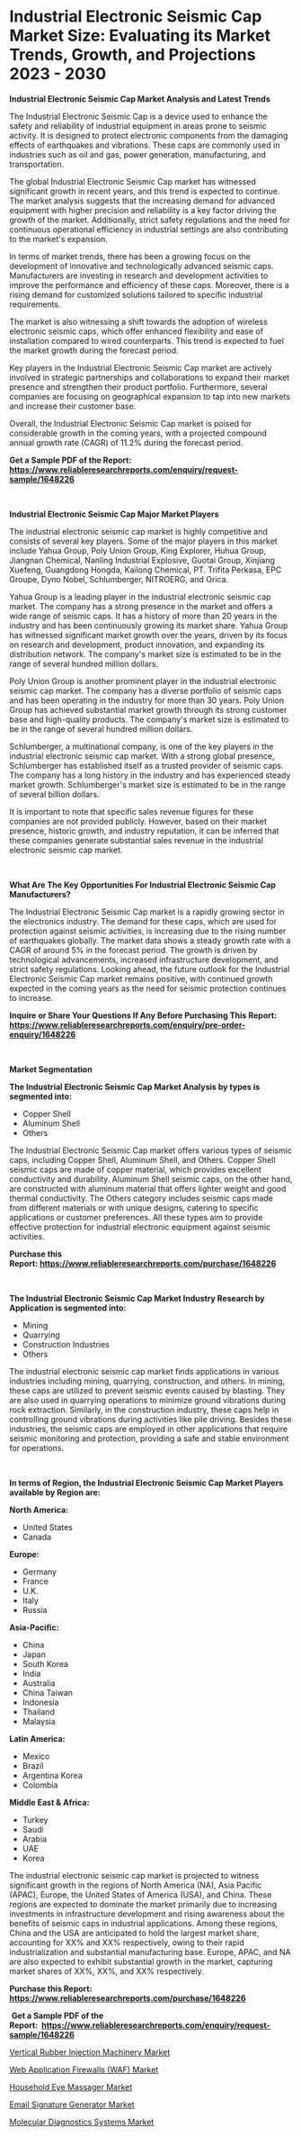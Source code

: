 <p><h1>Industrial Electronic Seismic Cap Market Size: Evaluating its Market Trends, Growth, and Projections 2023 - 2030</h1></p><p><strong>Industrial Electronic Seismic Cap Market Analysis and Latest Trends</strong></p>
<p><p>The Industrial Electronic Seismic Cap is a device used to enhance the safety and reliability of industrial equipment in areas prone to seismic activity. It is designed to protect electronic components from the damaging effects of earthquakes and vibrations. These caps are commonly used in industries such as oil and gas, power generation, manufacturing, and transportation.</p><p>The global Industrial Electronic Seismic Cap market has witnessed significant growth in recent years, and this trend is expected to continue. The market analysis suggests that the increasing demand for advanced equipment with higher precision and reliability is a key factor driving the growth of the market. Additionally, strict safety regulations and the need for continuous operational efficiency in industrial settings are also contributing to the market's expansion.</p><p>In terms of market trends, there has been a growing focus on the development of innovative and technologically advanced seismic caps. Manufacturers are investing in research and development activities to improve the performance and efficiency of these caps. Moreover, there is a rising demand for customized solutions tailored to specific industrial requirements.</p><p>The market is also witnessing a shift towards the adoption of wireless electronic seismic caps, which offer enhanced flexibility and ease of installation compared to wired counterparts. This trend is expected to fuel the market growth during the forecast period.</p><p>Key players in the Industrial Electronic Seismic Cap market are actively involved in strategic partnerships and collaborations to expand their market presence and strengthen their product portfolio. Furthermore, several companies are focusing on geographical expansion to tap into new markets and increase their customer base.</p><p>Overall, the Industrial Electronic Seismic Cap market is poised for considerable growth in the coming years, with a projected compound annual growth rate (CAGR) of 11.2% during the forecast period.</p></p>
<p><strong>Get a Sample PDF of the Report:&nbsp; <a href="https://www.reliableresearchreports.com/enquiry/request-sample/1648226">https://www.reliableresearchreports.com/enquiry/request-sample/1648226</a></strong></p>
<p>&nbsp;</p>
<p><strong>Industrial Electronic Seismic Cap Major Market Players</strong></p>
<p><p>The industrial electronic seismic cap market is highly competitive and consists of several key players. Some of the major players in this market include Yahua Group, Poly Union Group, King Explorer, Huhua Group, Jiangnan Chemical, Nanling Industrial Explosive, Guotai Group, Xinjiang Xuefeng, Guangdong Hongda, Kailong Chemical, PT. Trifita Perkasa, EPC Groupe, Dyno Nobel, Schlumberger, NITROERG, and Orica.</p><p>Yahua Group is a leading player in the industrial electronic seismic cap market. The company has a strong presence in the market and offers a wide range of seismic caps. It has a history of more than 20 years in the industry and has been continuously growing its market share. Yahua Group has witnessed significant market growth over the years, driven by its focus on research and development, product innovation, and expanding its distribution network. The company's market size is estimated to be in the range of several hundred million dollars.</p><p>Poly Union Group is another prominent player in the industrial electronic seismic cap market. The company has a diverse portfolio of seismic caps and has been operating in the industry for more than 30 years. Poly Union Group has achieved substantial market growth through its strong customer base and high-quality products. The company's market size is estimated to be in the range of several hundred million dollars.</p><p>Schlumberger, a multinational company, is one of the key players in the industrial electronic seismic cap market. With a strong global presence, Schlumberger has established itself as a trusted provider of seismic caps. The company has a long history in the industry and has experienced steady market growth. Schlumberger's market size is estimated to be in the range of several billion dollars.</p><p>It is important to note that specific sales revenue figures for these companies are not provided publicly. However, based on their market presence, historic growth, and industry reputation, it can be inferred that these companies generate substantial sales revenue in the industrial electronic seismic cap market.</p></p>
<p>&nbsp;</p>
<p><strong>What Are The Key Opportunities For Industrial Electronic Seismic Cap Manufacturers?</strong></p>
<p><p>The Industrial Electronic Seismic Cap market is a rapidly growing sector in the electronics industry. The demand for these caps, which are used for protection against seismic activities, is increasing due to the rising number of earthquakes globally. The market data shows a steady growth rate with a CAGR of around 5% in the forecast period. The growth is driven by technological advancements, increased infrastructure development, and strict safety regulations. Looking ahead, the future outlook for the Industrial Electronic Seismic Cap market remains positive, with continued growth expected in the coming years as the need for seismic protection continues to increase.</p></p>
<p><strong>Inquire or Share Your Questions If Any Before Purchasing This Report: <a href="https://www.reliableresearchreports.com/enquiry/pre-order-enquiry/1648226">https://www.reliableresearchreports.com/enquiry/pre-order-enquiry/1648226</a></strong></p>
<p>&nbsp;</p>
<p><strong>Market Segmentation</strong></p>
<p><strong>The Industrial Electronic Seismic Cap Market Analysis by types is segmented into:</strong></p>
<p><ul><li>Copper Shell</li><li>Aluminum Shell</li><li>Others</li></ul></p>
<p><p>The Industrial Electronic Seismic Cap market offers various types of seismic caps, including Copper Shell, Aluminum Shell, and Others. Copper Shell seismic caps are made of copper material, which provides excellent conductivity and durability. Aluminum Shell seismic caps, on the other hand, are constructed with aluminum material that offers lighter weight and good thermal conductivity. The Others category includes seismic caps made from different materials or with unique designs, catering to specific applications or customer preferences. All these types aim to provide effective protection for industrial electronic equipment against seismic activities.</p></p>
<p><strong>Purchase this Report:&nbsp;<a href="https://www.reliableresearchreports.com/purchase/1648226">https://www.reliableresearchreports.com/purchase/1648226</a></strong></p>
<p>&nbsp;</p>
<p><strong>The Industrial Electronic Seismic Cap Market Industry Research by Application is segmented into:</strong></p>
<p><ul><li>Mining</li><li>Quarrying</li><li>Construction Industries</li><li>Others</li></ul></p>
<p><p>The industrial electronic seismic cap market finds applications in various industries including mining, quarrying, construction, and others. In mining, these caps are utilized to prevent seismic events caused by blasting. They are also used in quarrying operations to minimize ground vibrations during rock extraction. Similarly, in the construction industry, these caps help in controlling ground vibrations during activities like pile driving. Besides these industries, the seismic caps are employed in other applications that require seismic monitoring and protection, providing a safe and stable environment for operations.</p></p>
<p>&nbsp;</p>
<p><strong>In terms of Region, the Industrial Electronic Seismic Cap Market Players available by Region are:</strong></p>
<p>
    <p> <strong> North America: </strong>
        <ul>
            <li>United States</li>
            <li>Canada</li>
        </ul>
        </p> 
    <p> <strong> Europe: </strong>
        <ul>
            <li>Germany</li>
            <li>France</li>
            <li>U.K.</li>
            <li>Italy</li>
            <li>Russia</li>
        </ul>
        </p> 
    <p> <strong> Asia-Pacific: </strong>
        <ul>
            <li>China</li>
            <li>Japan</li>
            <li>South Korea</li>
            <li>India</li>
            <li>Australia</li>
            <li>China Taiwan</li>
            <li>Indonesia</li>
            <li>Thailand</li>
            <li>Malaysia</li>
        </ul>
        </p> 
    <p> <strong> Latin America: </strong>
        <ul>
            <li>Mexico</li>
            <li>Brazil</li>
            <li>Argentina Korea</li>
            <li>Colombia</li>
        </ul>
        </p> 
    <p> <strong> Middle East & Africa: </strong>
        <ul>
            <li>Turkey</li>
            <li>Saudi</li>
            <li>Arabia</li>
            <li>UAE</li>
            <li>Korea</li>
        </ul>
    </p>
    </p>
<p><p>The industrial electronic seismic cap market is projected to witness significant growth in the regions of North America (NA), Asia Pacific (APAC), Europe, the United States of America (USA), and China. These regions are expected to dominate the market primarily due to increasing investments in infrastructure development and rising awareness about the benefits of seismic caps in industrial applications. Among these regions, China and the USA are anticipated to hold the largest market share, accounting for XX% and XX% respectively, owing to their rapid industrialization and substantial manufacturing base. Europe, APAC, and NA are also expected to exhibit substantial growth in the market, capturing market shares of XX%, XX%, and XX% respectively.</p></p>
<p><strong>Purchase this Report: <a href="https://www.reliableresearchreports.com/purchase/1648226">https://www.reliableresearchreports.com/purchase/1648226</a></strong></p>
<p>&nbsp;<strong>Get a Sample PDF of the Report:&nbsp;&nbsp;<a href="https://www.reliableresearchreports.com/enquiry/request-sample/1648226">https://www.reliableresearchreports.com/enquiry/request-sample/1648226</a></strong></p>
<p><strong></strong></p>
<p><p><a href="https://www.linkedin.com/pulse/vertical-rubber-injection-machinery-market-size-share-amp/">Vertical Rubber Injection Machinery Market</a></p><p><a href="https://medium.com/@grab.track.out/web-application-firewalls-waf-market-size-reveals-the-best-marketing-channels-in-global-industry-d43a92f2de54">Web Application Firewalls (WAF) Market</a></p><p><a href="https://www.linkedin.com/pulse/household-eye-massager-market-size-share-global-analysis-report/">Household Eye Massager Market</a></p><p><a href="https://www.linkedin.com/pulse/email-signature-generator-market-research-report-provides/">Email Signature Generator Market</a></p><p><a href="https://medium.com/@bulk.cream.roll/molecular-diagnostics-systems-market-research-report-its-history-and-forecast-2023-to-2030-5c4b4f55beb2">Molecular Diagnostics Systems Market</a></p></p>